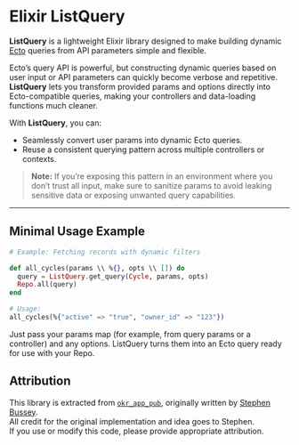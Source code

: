 # Elixir ListQuery

**ListQuery** is a lightweight Elixir library designed to make building dynamic [Ecto](https://hexdocs.pm/ecto/Ecto.html) queries from API parameters simple and flexible.

Ecto’s query API is powerful, but constructing dynamic queries based on user input or API parameters can quickly become verbose and repetitive. **ListQuery** lets you transform provided params and options directly into Ecto-compatible queries, making your controllers and data-loading functions much cleaner.

With **ListQuery**, you can:
- Seamlessly convert user params into dynamic Ecto queries.
- Reuse a consistent querying pattern across multiple controllers or contexts.

> **Note:** If you’re exposing this pattern in an environment where you don’t trust all input, make sure to sanitize params to avoid leaking sensitive data or exposing unwanted query capabilities.

---

## Minimal Usage Example

```elixir
# Example: Fetching records with dynamic filters

def all_cycles(params \\ %{}, opts \\ []) do
  query = ListQuery.get_query(Cycle, params, opts)
  Repo.all(query)
end

# Usage:
all_cycles(%{"active" => "true", "owner_id" => "123"})
```

Just pass your params map (for example, from query params or a controller) and any options. ListQuery turns them into an Ecto query ready for use with your Repo.

## Attribution

This library is extracted from [`okr_app_pub`](https://github.com/sb8244/okr_app_pub/blob/master/lib/okr_app/query/list_query.ex), originally written by [Stephen Bussey](https://github.com/sb8244).  
All credit for the original implementation and idea goes to Stephen.  
If you use or modify this code, please provide appropriate attribution.

